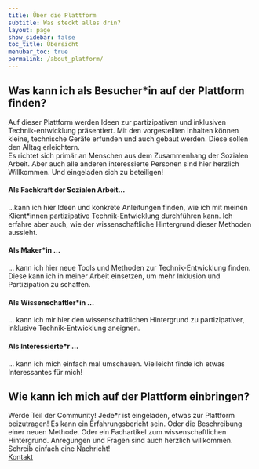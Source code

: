 ```yaml
---
title: Über die Plattform
subtitle: Was steckt alles drin?
layout: page
show_sidebar: false
toc_title: Übersicht
menubar_toc: true
permalink: /about_platform/
---
```

## Was kann ich als Besucher\*in auf der Plattform finden?
Auf dieser Plattform werden Ideen zur partizipativen und inklusiven Technik-entwicklung präsentiert. Mit den vorgestellten Inhalten können kleine, technische Geräte erfunden und auch gebaut werden. Diese sollen den Alltag erleichtern. <br>
Es richtet sich primär an Menschen aus dem Zusammenhang der Sozialen Arbeit. Aber auch alle anderen interessierte Personen sind hier herzlich Willkommen. Und eingeladen sich zu beteiligen!

#### Als Fachkraft der Sozialen Arbeit...
...kann ich hier Ideen und konkrete Anleitungen finden, wie ich mit meinen Klient\*innen partizipative Technik-Entwicklung durchführen kann. Ich erfahre aber auch, wie der wissenschaftliche Hintergrund dieser Methoden aussieht.

#### Als Maker\*in ...
... kann ich hier neue Tools und Methoden zur Technik-Entwicklung finden. Diese kann ich in meiner Arbeit einsetzen, um mehr Inklusion und Partizipation zu schaffen. 

#### Als Wissenschaftler\*in ...
... kann ich mir hier den wissenschaftlichen Hintergrund zu partizipativer, inklusive Technik-Entwicklung aneignen. 

#### Als Interessierte\*r ...
... kann ich mich einfach mal umschauen. Vielleicht finde ich etwas Interessantes für mich!

## Wie kann ich mich auf der Plattform einbringen?
Werde Teil der Community! Jede\*r ist eingeladen, etwas zur Plattform beizutragen! Es kann ein Erfahrungsbericht sein. Oder die Beschreibung einer neuen Methode. Oder ein Fachartikel zum wissenschaftlichen Hintergrund. Anregungen und Fragen sind auch herzlich willkommen. Schreib einfach eine Nachricht!<br>
<a href="/contact/" class="button is-primary">
Kontakt</a>
